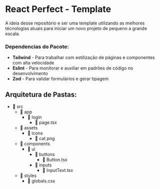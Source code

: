 # React Perfect - Template

A ideia desse repositório e ser uma template utilizando as melhores técnologias atuais para iniciar um novo projeto de pequeno a grande escala.

### Dependencias do Pacote:

- **Tailwind** - Para trabalhar com estilização de páginas e componentes com alta velocidade
- **Eslint** - Para monitorar e auxiliar em padrões de código no desenvolvimento
- **Zod** - Para validar formulários e gerar tipagem

## Arquitetura de Pastas:

- 📁 src
  - 📁 app
    - 📁 login
      - 📄 page.tsx
  - 📁 assets
    - 📁 icons
      - 📄 cat.png
  - 📁 components
    - 📁 ui
      - 📁 buttons
        - 📄 Button.tsx
      - 📁 inputs
        - 📄 InputText.tsx
  - 📁 styles
    - 📄 globals.css

